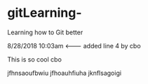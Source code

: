 # gitLearning-
Learning how to Git better

8/28/2018 10:03am <--- added line 4 by cbo

This is so cool cbo


jfhnsaoufbwiu
jfhoauhfiuha
jknflsagoigi